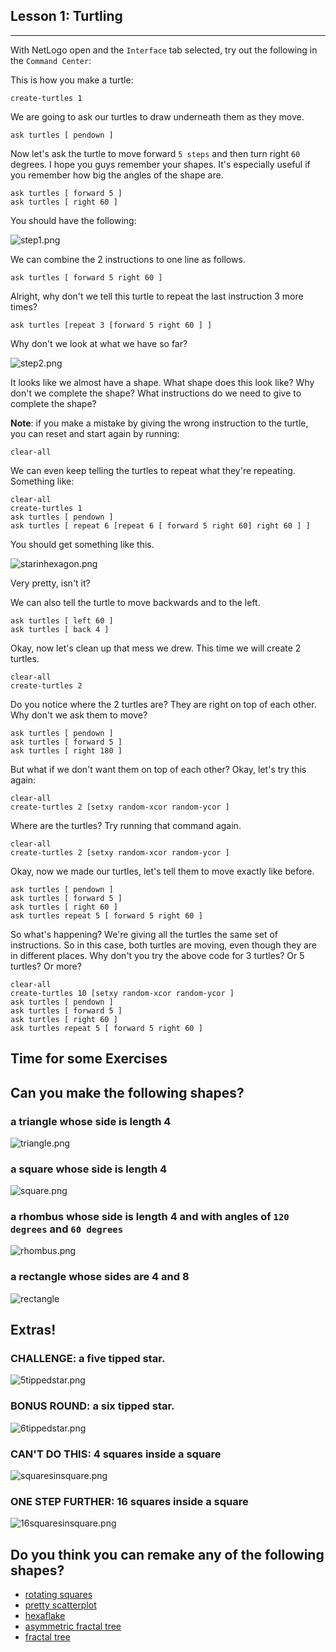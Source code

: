 ## Lesson 1: Turtling
---

With NetLogo open and the `Interface` tab selected, try out the following in the `Command Center`:

This is how you make a turtle:

    create-turtles 1

We are going to ask our turtles to draw underneath them as they move.

    ask turtles [ pendown ]

Now let's ask the turtle to move forward `5 steps` and then turn right `60` degrees. I hope you guys remember your shapes. It's especially useful if you remember how big the angles of the shape are.

    ask turtles [ forward 5 ]
    ask turtles [ right 60 ]

You should have the following:

![step1.png](/images/lesson1/step1.png)

We can combine the 2 instructions to one line as follows.

    ask turtles [ forward 5 right 60 ]

Alright, why don't we tell this turtle to repeat the last instruction 3 more times?

    ask turtles [repeat 3 [forward 5 right 60 ] ]

Why don't we look at what we have so far?

![step2.png](/images/lesson1/step2.png)

It looks like we almost have a shape. What shape does this look like?  Why don't we complete the shape? What instructions do we need to give to complete the shape?

**Note**: if you make a mistake by giving the wrong instruction to the turtle, you can reset and start again by running:

    clear-all

We can even keep telling the turtles to repeat what they're repeating. Something like:

    clear-all
    create-turtles 1
    ask turtles [ pendown ]
    ask turtles [ repeat 6 [repeat 6 [ forward 5 right 60] right 60 ] ]

You should get something like this.

![starinhexagon.png](/images/lesson1/starinhexagon.png)

Very pretty, isn't it?

We can also tell the turtle to move backwards and to the left.

    ask turtles [ left 60 ]
    ask turtles [ back 4 ]

Okay, now let's clean up that mess we drew. This time we will create 2 turtles.

    clear-all
    create-turtles 2

Do you notice where the 2 turtles are? They are right on top of each other. Why don't we ask them to move?

    ask turtles [ pendown ]
    ask turtles [ forward 5 ]
    ask turtles [ right 180 ]

But what if we don't want them on top of each other? Okay, let's try this again:

    clear-all
    create-turtles 2 [setxy random-xcor random-ycor ]

Where are the turtles? Try running that command again.

    clear-all
    create-turtles 2 [setxy random-xcor random-ycor ]

Okay, now we made our turtles, let's tell them to move exactly like before.

    ask turtles [ pendown ]
    ask turtles [ forward 5 ]
    ask turtles [ right 60 ]
    ask turtles repeat 5 [ forward 5 right 60 ]

So what's happening? We're giving all the turtles the same set of instructions. So in this case, both turtles are moving, even though they are in different places.
Why don't you try the above code for 3 turtles? Or 5 turtles? Or more?

    clear-all
    create-turtles 10 [setxy random-xcor random-ycor ]
    ask turtles [ pendown ]
    ask turtles [ forward 5 ]
    ask turtles [ right 60 ]
    ask turtles repeat 5 [ forward 5 right 60 ]

## Time for some Exercises

## Can you make the following shapes?

### a triangle whose side is length 4

![triangle.png](/images/lesson1/triangle.png)

### a square whose side is length 4

![square.png](/images/lesson1/square.png)

### a rhombus whose side is length 4 and with angles of `120 degrees` and `60 degrees`

![rhombus.png](/images/lesson1/rhombus.png)

### a rectangle whose sides are 4 and 8

![rectangle](/images/lesson1/rectangle.png)

## Extras!

### CHALLENGE: a five tipped star.

![5tippedstar.png](/images/lesson1/5tippedstar.png)

### BONUS ROUND: a six tipped star.

![6tippedstar.png](/images/lesson1/6tippedstar.png)

### CAN'T DO THIS: 4 squares inside a square

![squaresinsquare.png](/images/lesson1/squaresinsquare.png)

### ONE STEP FURTHER: 16 squares inside a square

![16squaresinsquare.png](/images/lesson1/16squaresinsquare.png)

Do you think you can remake any of the following shapes?
--
- [rotating squares](http://logo.twentygototen.org/4gxRYOCe)
- [pretty scatterplot](http://logo.twentygototen.org/U-vJcCz3)
- [hexaflake](http://logo.twentygototen.org/AJeuVkKc)
- [asymmetric fractal tree](http://logo.twentygototen.org/rvgjjMiS)
- [fractal tree](http://logo.twentygototen.org/aiexE8RU)
